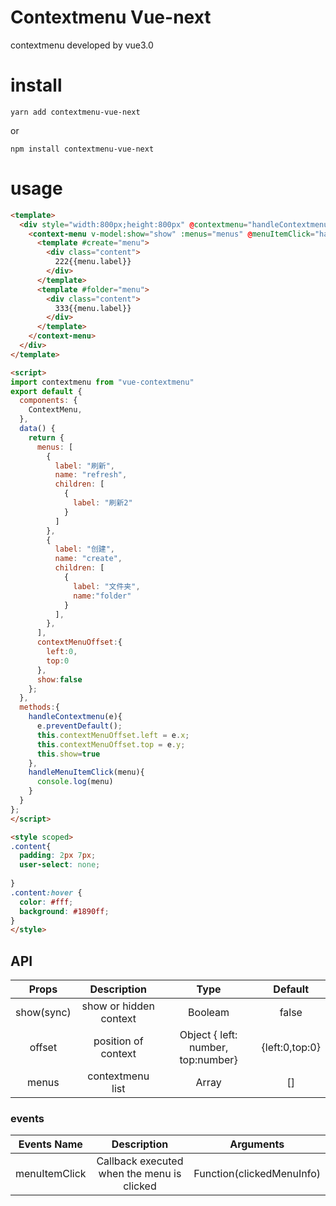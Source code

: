 # Contextmenu Vue-next
contextmenu developed by vue3.0

# install
```
yarn add contextmenu-vue-next
```
or
```
npm install contextmenu-vue-next
```


# usage


``` html
<template>
  <div style="width:800px;height:800px" @contextmenu="handleContextmenu">
    <context-menu v-model:show="show" :menus="menus" @menuItemClick="handleMenuItemClick" :offset="contextMenuOffset">
      <template #create="menu">
        <div class="content">
          222{{menu.label}}
        </div>
      </template>
      <template #folder="menu">
        <div class="content">
          333{{menu.label}}
        </div>
      </template>
    </context-menu>
  </div>
</template>

<script>
import contextmenu from "vue-contextmenu"
export default {
  components: {
    ContextMenu,
  },
  data() {
    return {
      menus: [
        { 
          label: "刷新",  
          name: "refresh",
          children: [
            { 
              label: "刷新2"
            }
          ]
        },
        {
          label: "创建",
          name: "create",
          children: [
            { 
              label: "文件夹",
              name:"folder" 
            }
          ],
        },
      ],
      contextMenuOffset:{
        left:0,
        top:0
      },
      show:false
    };
  },
  methods:{
    handleContextmenu(e){
      e.preventDefault();
      this.contextMenuOffset.left = e.x;
      this.contextMenuOffset.top = e.y;
      this.show=true
    },
    handleMenuItemClick(menu){
      console.log(menu)
    }
  }
};
</script>

<style scoped>
.content{
  padding: 2px 7px;
  user-select: none;
  
}
.content:hover {
  color: #fff;
  background: #1890ff;
}
</style>
```
API
--
| Props | Description | Type  | Default |
| :-: | :-: | :-: |  :-: |
| show(sync) | show or hidden context | Booleam | false |
| offset |  position of context | Object { left: number, top:number}| {left:0,top:0}
| menus | contextmenu list | Array | [] |

### events
| Events Name | Description | Arguments |
| :-: | :-: | :-: |
| menuItemClick | Callback executed when the menu is clicked | Function(clickedMenuInfo)|